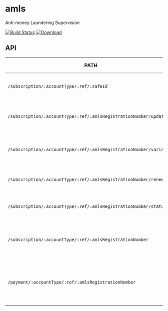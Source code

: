 amls
=============

Anti-money Laundering Supervision

[![Build Status](https://travis-ci.org/hmrc/amls.svg?branch=master)](https://travis-ci.org/hmrc/amls) [ ![Download](https://api.bintray.com/packages/hmrc/releases/amls/images/download.svg) ](https://bintray.com/hmrc/releases/amls/_latestVersion)

API
----

| PATH | Supported Methods | Description |
|------|-------------------|-------------|
|```/subscription/:accountType/:ref/:safeId``` | POST | Submits an application for supervision |
|```/subscription/:accountType/:ref/:amlsRegistrationNumber/update``` | POST | Submits an updated application for supervision |
|```/subscription/:accountType/:ref/:amlsRegistrationNumber/variation``` | POST | Submits a variation to current supervision details |
|```/subscription/:accountType/:ref/:amlsRegistrationNumber/renewal``` | POST | Submits an application to renew supervision |
|```/subscription/:accountType/:ref/:amlsRegistrationNumber/status``` | GET | Gets the current status of supervision
|```/subscription/:accountType/:ref/:amlsRegistrationNumber``` | GET | Retrieves the currently held supervision details
|```/payment/:accountType/:ref/:amlsRegistrationNumber``` | GET | Retrieves information on the last fee response for this supervision

